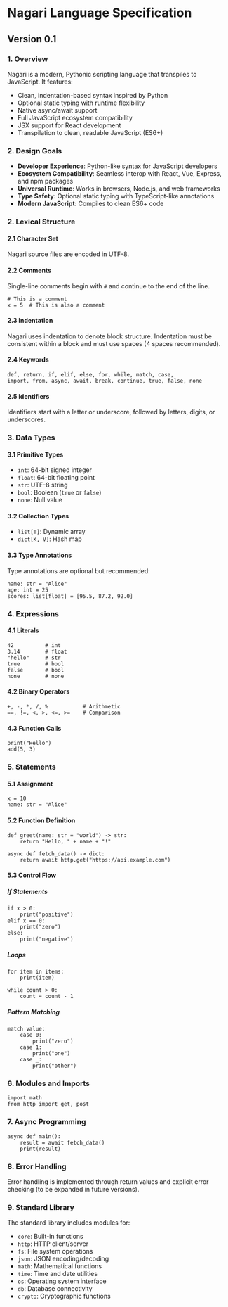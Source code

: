 # Nagari Language Specification

## Version 0.1

### 1. Overview

Nagari is a modern, Pythonic scripting language that transpiles to JavaScript. It features:

- Clean, indentation-based syntax inspired by Python
- Optional static typing with runtime flexibility
- Native async/await support
- Full JavaScript ecosystem compatibility
- JSX support for React development
- Transpilation to clean, readable JavaScript (ES6+)

### 2. Design Goals

- **Developer Experience**: Python-like syntax for JavaScript developers
- **Ecosystem Compatibility**: Seamless interop with React, Vue, Express, and npm packages
- **Universal Runtime**: Works in browsers, Node.js, and web frameworks
- **Type Safety**: Optional static typing with TypeScript-like annotations
- **Modern JavaScript**: Compiles to clean ES6+ code

### 2. Lexical Structure

#### 2.1 Character Set

Nagari source files are encoded in UTF-8.

#### 2.2 Comments

Single-line comments begin with `#` and continue to the end of the line.

```nag
# This is a comment
x = 5  # This is also a comment
```

#### 2.3 Indentation

Nagari uses indentation to denote block structure. Indentation must be consistent within a block and must use spaces (4 spaces recommended).

#### 2.4 Keywords

```
def, return, if, elif, else, for, while, match, case,
import, from, async, await, break, continue, true, false, none
```

#### 2.5 Identifiers

Identifiers start with a letter or underscore, followed by letters, digits, or underscores.

### 3. Data Types

#### 3.1 Primitive Types

- `int`: 64-bit signed integer
- `float`: 64-bit floating point
- `str`: UTF-8 string
- `bool`: Boolean (`true` or `false`)
- `none`: Null value

#### 3.2 Collection Types

- `list[T]`: Dynamic array
- `dict[K, V]`: Hash map

#### 3.3 Type Annotations

Type annotations are optional but recommended:

```nag
name: str = "Alice"
age: int = 25
scores: list[float] = [95.5, 87.2, 92.0]
```

### 4. Expressions

#### 4.1 Literals

```nag
42          # int
3.14        # float
"hello"     # str
true        # bool
false       # bool
none        # none
```

#### 4.2 Binary Operators

```nag
+, -, *, /, %           # Arithmetic
==, !=, <, >, <=, >=    # Comparison
```

#### 4.3 Function Calls

```nag
print("Hello")
add(5, 3)
```

### 5. Statements

#### 5.1 Assignment

```nag
x = 10
name: str = "Alice"
```

#### 5.2 Function Definition

```nag
def greet(name: str = "world") -> str:
    return "Hello, " + name + "!"

async def fetch_data() -> dict:
    return await http.get("https://api.example.com")
```

#### 5.3 Control Flow

##### If Statements

```nag
if x > 0:
    print("positive")
elif x == 0:
    print("zero")
else:
    print("negative")
```

##### Loops

```nag
for item in items:
    print(item)

while count > 0:
    count = count - 1
```

##### Pattern Matching

```nag
match value:
    case 0:
        print("zero")
    case 1:
        print("one")
    case _:
        print("other")
```

### 6. Modules and Imports

```nag
import math
from http import get, post
```

### 7. Async Programming

```nag
async def main():
    result = await fetch_data()
    print(result)
```

### 8. Error Handling

Error handling is implemented through return values and explicit error checking (to be expanded in future versions).

### 9. Standard Library

The standard library includes modules for:

- `core`: Built-in functions
- `http`: HTTP client/server
- `fs`: File system operations
- `json`: JSON encoding/decoding
- `math`: Mathematical functions
- `time`: Time and date utilities
- `os`: Operating system interface
- `db`: Database connectivity
- `crypto`: Cryptographic functions
